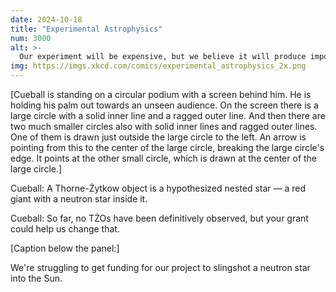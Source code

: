 ```yaml
---
date: 2024-10-18
title: "Experimental Astrophysics"
num: 3000
alt: >-
  Our experiment will be expensive, but we believe it will produce important spin-offs, especially if we manage to hit the sun from the right angle.
img: https://imgs.xkcd.com/comics/experimental_astrophysics_2x.png
---
```

[Cueball is standing on a circular podium with a screen behind him. He is holding his palm out towards an unseen audience. On the screen there is a large circle with a solid inner line and a ragged outer line. And then there are two much smaller circles also with solid inner lines and ragged outer lines. One of them is drawn just outside the large circle to the left. An arrow is pointing from this to the center of the large circle, breaking the large circle's edge. It points at the other small circle, which is drawn at the center of the large circle.]

Cueball: A Thorne-Żytkow object is a hypothesized nested star — a red giant with a neutron star inside it.

Cueball: So far, no TŻOs have been definitively observed, but your grant could help us change that.

[Caption below the panel:]

We're struggling to get funding for our project to slingshot a neutron star into the Sun.